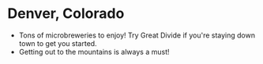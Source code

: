 # Denver, Colorado

- Tons of microbreweries to enjoy!  Try Great Divide if you're staying down town to get you started.
- Getting out to the mountains is always a must!
